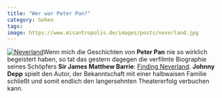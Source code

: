 ```yaml
---
title: "Wer war Peter Pan?"
category: Sehen
tags: 
image: https://www.misantropolis.de/images/posts/neverland.jpg
---
```


[![](http://www.misantropolis.de/wp-content/uploads/2008/04/neverland.jpg "Neverland")](http://www.misantropolis.de/wp-content/uploads/2008/04/neverland.jpg)Wenn mich die Geschichten von **Peter Pan** nie so wirklich begeistert haben, so tat das gestern dagegen die verfilmte Biographie seines Schöpfers **Sir James Matthew Barrie**: [Finding Neverland](http://www.imdb.com/title/tt0308644/). **Johnny Depp** spielt den Autor, der Bekanntschaft mit einer halbwaisen Familie schließt und somit endlich den langersehnten Theatererfolg verbuchen kann.